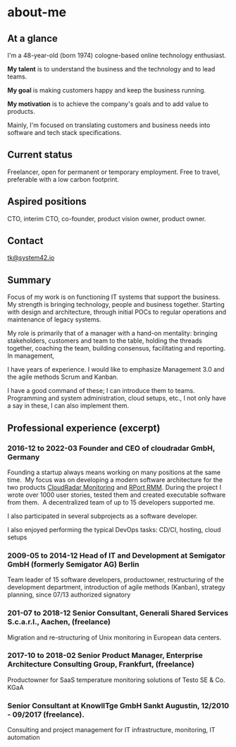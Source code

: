 # about-me

## At a glance

I'm a 48-year-old (born 1974) cologne-based online technology enthusiast.

**My talent** is to understand the business and the technology and to lead teams.

**My goal** is making customers happy and keep the business running.

**My motivation** is to achieve the company's goals and to add value to products.

Mainly, I'm focused on translating customers and business needs into software and tech stack specifications.


## Current status

Freelancer, open for permanent or temporary employment. Free to travel, preferable with a low carbon footprint.

## Aspired positions

CTO, interim CTO, co-founder, product vision owner, product owner.

## Contact
tk@system42.io

## Summary

Focus of my work is on functioning IT systems that support the business.
My strength is bringing technology, people and business together.
Starting with design and architecture, through initial POCs to regular operations and maintenance of legacy systems.

My role is primarily that of a manager with a hand-on mentality: bringing stakeholders, customers and team to the table, holding the threads together, coaching the team, building consensus, facilitating and reporting. In management, 

I have years of experience. I would like to emphasize Management 3.0 and the agile methods Scrum and Kanban.


I have a good command of these; I can introduce them to teams.
Programming and system administration, cloud setups, etc., I not only have a say in these, I can also implement them.

## Professional experience (excerpt)

### 2016-12 to 2022-03 Founder and CEO of cloudradar GmbH, Germany

Founding a startup always means working on many positions at the same time. 
My focus was on developing a modern software architecture for the two products [CloudRadar Monitoring](https://www.cloudradar.io) and [RPort RMM](https://rport.io).
During the project I wrote over 1000 user stories, tested them and created executable software from them. 
A decentralized team of up to 15 developers supported me. 

I also participated in several subprojects as a software developer. 

I also enjoyed performing the typical DevOps tasks: CD/CI, hosting, cloud setups



### 2009-05 to 2014-12 Head of IT and Development at Semigator GmbH (formerly Semigator AG) Berlin

Team leader of 15 software developers, productowner, restructuring of the development department, introduction of agile methods (Kanban), strategy planning, since 07/13 authorized signatory

### 201-07 to 2018-12 Senior Consultant, Generali Shared Services S.c.a.r.l., Aachen, (freelance)

Migration and re-structuring of Unix monitoring in European data centers.

### 2017-10 to 2018-02 Senior Product Manager, Enterprise Architecture Consulting Group, Frankfurt,  (freelance)

Productowner for SaaS temperature monitoring solutions of Testo SE & Co. KGaA

### Senior Consultant at KnowlITge GmbH Sankt Augustin, 12/2010 - 09/2017 (freelance).

Consulting and project management for IT infrastructure, monitoring, IT automation